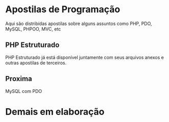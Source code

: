 # Apostilas de Programação

Aqui são distribídas apostilas sobre alguns assuntos como PHP, PDO, MySQL, PHPOO, MVC, etc

## PHP Estruturado

PHP Estruturado já está disponível juntamente com seus arquivos anexos e outras apostilas de terceiros.

## Proxima 

MySQL com PDO

# Demais em elaboração


